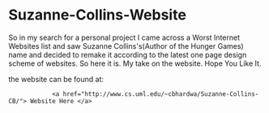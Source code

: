 # Suzanne-Collins-Website
So in my search for a personal project I came across a Worst Internet Websites list and saw Suzanne Collins's(Author of the Hunger Games) name 
and decided to remake it according to the latest one page design scheme of websites. So here it is. My take on the website.
Hope You Like It.

the website can be found at:

                <a href="http://www.cs.uml.edu/~cbhardwa/Suzanne-Collins-CB/"> Website Here </a>
